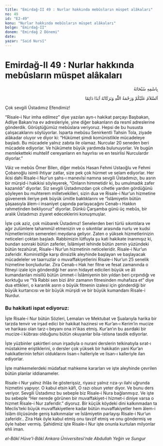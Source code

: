 ```yaml
---
title: "Emirdağ-II 49 : Nurlar hakkında mebûsların müspet alâkaları"
no: 49
id: "E2-49"
konu: "Nurlar hakkında mebûsların müspet alâkaları"
bolge: "Emirdağ-II"
donem: "Emirdağ 2 Dönemi"
date: 
yazar: "Said Nursî"
---
```


# Emirdağ-II 49 : Nurlar hakkında mebûsların müspet alâkaları

<p class="arabic" dir="rtl" title="Meal: “Her türlü noksan sıfatlardan yüce olan Allah’ın adıyla.”">بِاسْمِهِ سُبْحَانَهُ</p>

<p class="arabic" dir="rtl" title="Meal: “Allah’ın selâmı, rahmeti ve bereketleri, ebedî ve dâimî olarak üzerinize olsun.”">اَلسَّلاَمُ عَلَيْكُمْ وَرَحْمَةُ اللّٰهِ وَبَرَكَاتُهُ اَبَدًا دَائِمًا</p>

Çok sevgili Üstadımız Efendimiz!

“Risale-i Nur imha edilmez” diye yazılan ayn-ı hakikat parçayı Başbakan, Adliye Bakanı’na ev adresleriyle, yine diğer bakanların da resmî adreslerine gönderdik. Görüştüğümüz mebûslara veriyoruz. Hepsi de bu hususta çalışacaklarını söylüyorlar. Isparta mebûsu Senirkentli Tahsin Tola, ziyade alâkadar oluyor ve diyor ki: “Hükümet şimdi komünistlikle mücadeleye başladı. Bu mücadele yalnız zabıta ile olamaz. Nurcular 20 seneden beri mücadele ediyorlar. Ve hükümete büyük yardımda bulunuyorlar. Ve bugün memleketteki muhtelif cereyanların en hayırlısı ve en tesirlisi Nurculardır diyorlar.”

Vâiz ve mebûs Ömer Bilen, diğer mebûs Hasan Fehmi Ustaoğlu ve Fehmi Çobanoğlu isimli ihtiyar zatlar, size pek çok hürmet ve selam ediyorlar. Her ikisi dahi Risale-i Nur’un şahs-ı manevîsi namına sevgili Üstadımızı, bu asrın bir mürşid-i hakikisi söyleyerek, “Onların himmetidir ki, bu umulmadık zafer kazanıldı” diyorlar. Siz sevgili Üstadımızdan çok cihetle yardım gördüğünü söyleyen bu muhterem milletvekilleri, sizin dua ve Risale-i Nur’un hizmetine güvenerek ileriye pek büyük ümitle baktıklarını ve “İslâmiyetin bütün şâşaasıyla âlem-i insaniyet çapında parlayacağını Cenab-ı Hakkın rahmetinden bekliyoruz” diyorlar. Dünkü Çarşamba günü üç mebûs, bir aralık Üstadımızı ziyaret edeceklerini konuşmuşlar.

İşte çok aziz, çok mübarek Üstadımız! Senelerden beri türlü sıkıntılara ve ağır zulümlere tahammül etmenizin ve o sıkıntılar arasında nurlu ve kudsi hizmetlerinizin semereleri meydana geliyor. Zaten o yüksek hizmetlerinizin neticeleri çoktan başladı. Rabbimizin lütfuyla şu kati hakikate inanmışız ki, bundan sonraki bütün zaferler, İslâmiyet lehinde bütün zemin yüzündeki bütün tezahürat, Risale-i Nur’un hizmetinin neticeleridir. Risale-i Nur’un zaferidir. Koministliğe karşı dinsizlik aleyhinde başlayan ve başlayacak mücadeleler ve taarruzlar o muvaffakiyetlerini Risale-i Nur’un 25 senelik hizmetine borçludurlar. Zira Cenab-ı Hak her fitne ve fesat zamanında o fitneyi izale için gönderdiği her asrın hidayet edicileri büyük ve âli kumandanları misillû bütün ümmet-i İslâmiyenin bin yıldan beri çırpındığı ve korktuğu ve “Yâ Rabbi sen bizi âhir zamanın fitnesinden muhafaza et” diye dua ettikleri, o karanlık asrın o büyük fitnenin izalesi için gönderdiği bir büyük kurtarıcısı ve bir büyük mürşidi ve bir büyük kumandanı Risale-i Nurdur.

### Bu hakikati ispat ediyoruz:

İşte Risale-i Nur bütün Sözleri, Lemaları ve Mektubat ve Şualarıyla harika bir tarzda tenvir ve irşad edici bir hakikat hazinesi ve Kur’an-ı Kerim’in mucize ve harikası olan tarz-ı beyanı ona in’ikas etmiş. Kur’an’ın bu asırdaki bir mucize-i kübrası olduğunu bütün okuyanlar bila-istisna tasdik ediyorlar.

İşte yüzbinler şakirtleri onun irşadıyla o nurani derslerin telkinatıyla sırat-ı müstakime eriştiklerini, o dersler çok yüksek bir hakikatin yani Kur’an hakikatlerinin tefsiri olduklarını lisan-ı halleriyle ve lisan-ı kalleriyle ilan ediyorlar.

İşte mahkemelerdeki müdafaat mahkeme kararları ve işte aleyhinde çevrilen bütün planlar iddianameler.

Risale-i Nur yalnız ihlâs ile gösterişsiz, riyasız yalnız rıza-yı ilahi uğrunda hizmetini yapıyor. O kabul etsin kâfi, O razı olsun yeter diyor. Ve bunu ders veriyor. Sevgili Üstadımız bu sebeple biz Risale-i Nura bağlanmışız. Ve işte bu sebeple “Her nerede görünen bir muvaffakiyet-i hizmet-i diniye varsa o hizmet Risale-i Nur zaferidir.” diyoruz. Bir küçük köydeki dini kalkınmadan ta Meclis’teki büyük muvaffakiyetlere kadar bütün muvaffakiyetler hem âlem-i İslâm ölçüsünde geniş kalkınmalar ve İslâmiyetin parlayışı Risale-i Nur’un zaferidir.. Zira Hak öyle kabul etmiş onu tavzif etmiş ve onu göndermiş ve öyle haber vermiş. Şahidimiz işte Risale-i Nur işte onunla kurtulan milyonlar ehli iman.

*el-Bâkî Hüve’l-Bâkî*
*Ankara Üniversitesi’nde*
*Abdullah Yeğin ve Sungur*
